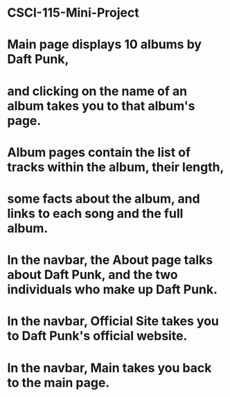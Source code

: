 # CSCI-115-Mini-Project
# Main page displays 10 albums by Daft Punk,
# and clicking on the name of an album takes you to that album's page.
# Album pages contain the list of tracks within the album, their length, 
# some facts about the album, and links to each song and the full album.
# In the navbar, the About page talks about Daft Punk, and the two individuals who make up Daft Punk.
# In the navbar, Official Site takes you to Daft Punk's official website.
# In the navbar, Main takes you back to the main page.
